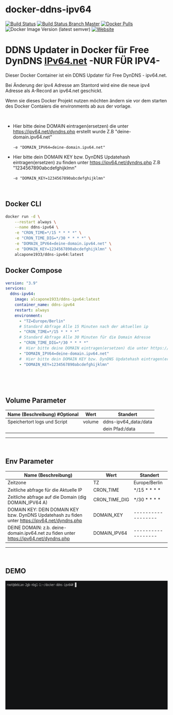 # docker-ddns-ipv64

[![Build Status](https://shields.cosanostra-cloud.de/drone/build/alcapone1933/docker-ddns-ipv64?logo=drone&server=https%3A%2F%2Fdrone.docker-for-life.de)](https://drone.docker-for-life.de/alcapone1933/docker-ddns-ipv64)
[![Build Status Branch Master](https://shields.cosanostra-cloud.de/drone/build/alcapone1933/docker-ddns-ipv64/master?logo=drone&label=build%20%5Bbranch%20master%5D&server=https%3A%2F%2Fdrone.docker-for-life.de)](https://drone.docker-for-life.de/alcapone1933/docker-ddns-ipv64/branches)
[![Docker Pulls](https://shields.cosanostra-cloud.de/docker/pulls/alcapone1933/ddns-ipv64?logo=docker&logoColor=blue)](https://hub.docker.com/r/alcapone1933/ddns-ipv64/tags)
![Docker Image Version (latest semver)](https://shields.cosanostra-cloud.de/docker/v/alcapone1933/ddns-ipv64?sort=semver&logo=docker&logoColor=blue&label=dockerhub%20version)
[![Website](https://shields.cosanostra-cloud.de/website?down_color=red&down_message=down&label=Status%20Webseite%20IPV64.NET&style=plastic&up_color=green&up_message=ready&url=https%3A%2F%2Fipv64.net%2F)](https://ipv64.net/)
&nbsp;

# DDNS Updater in Docker für Free DynDNS [IPv64.net](https://ipv64.net/) -NUR FÜR IPV4-

Dieser Docker Container ist ein DDNS Updater für Free DynDNS - ipv64.net.

Bei Änderung der ipv4 Adresse am Stantord wird eine die neue ipv4 Adresse als A-Record an ipv64.net geschickt.

Wenn sie dieses Docker Projekt nutzen möchten ändern sie vor dem starten des Docker Contaiers die environments ab aus der vorlage.

&nbsp;

  * Hier bitte deine DOMAIN eintragen(ersetzen) die unter https://ipv64.net/dyndns.php erstellt wurde Z.B "deine-domain.ipv64.net"

    `-e "DOMAIN_IPV64=deine-domain.ipv64.net"`

  * Hier bitte dein DOMAIN KEY bzw. DynDNS Updatehash eintragen(ersetzen) zu finden unter https://ipv64.net/dyndns.php Z.B "1234567890abcdefghijklmn"

    `-e "DOMAIN_KEY=1234567890abcdefghijklmn"`

&nbsp;

## Docker CLI

```bash
docker run -d \
    --restart always \
    --name ddns-ipv64 \
    -e "CRON_TIME=*/15 * * * *" \
    -e "CRON_TIME_DIG=*/30 * * * *" \
    -e "DOMAIN_IPV64=deine-domain.ipv64.net" \
    -e "DOMAIN_KEY=1234567890abcdefghijklmn" \
    alcapone1933/ddns-ipv64:latest

```

## Docker Compose

```yaml
version: "3.9"
services:
  ddns-ipv64:
    image: alcapone1933/ddns-ipv64:latest
    container_name: ddns-ipv64
    restart: always
    environment:
      - "TZ=Europe/Berlin"
      # Standard Abfrage Alle 15 Minuten nach der aktuellen ip
      - "CRON_TIME=*/15 * * * *"
      # Standard Abfrage Alle 30 Minuten für die Domain Adresse 
      - "CRON_TIME_DIG=*/30 * * * *"
      #  Hier bitte deine DOMAIN eintragen(ersetzen) die unter https://ipv64.net/dyndns.php erstellt wurde Z.B "deine-domain.ipv64.net"
      - "DOMAIN_IPV64=deine-domain.ipv64.net"
      #  Hier bitte dein DOMAIN KEY bzw. DynDNS Updatehash eintragen(ersetzen) zu finden unter https://ipv64.net/dyndns.php Z.B "1234567890abcdefghijklmn"
      - "DOMAIN_KEY=1234567890abcdefghijklmn"

```

&nbsp;

&nbsp;

## Volume Parameter

| Name (Beschreibung) #Optional | Wert    | Standert              |
| ----------------------------- | ------- | --------------------- |
| Speichertort logs und Script  | volume  | ddns-ipv64_data:/data |
|                               |         | dein Pfad:/data       |

* * *

&nbsp;

## Env Parameter

| Name (Beschreibung)                                                                             | Wert            | Standert           |
| ----------------------------------------------------------------------------------------------- | --------------- | ------------------ |
| Zeitzone                                                                                        | TZ              | Europe/Berlin      |
| Zeitliche abfrage für die Aktuelle IP                                                           | CRON_TIME       | */15 * * * *       |
| Zeitliche abfrage auf die Domain (dig DOMAIN_IPV64 A)                                           | CRON_TIME_DIG   | */30 * * * *       |
| DOMAIN KEY: DEIN DOMAIN KEY bzw. DynDNS Updatehash zu fiden unter https://ipv64.net/dyndns.php  | DOMAIN_KEY      | ------------------ |
| DEINE DOMAIN: z.b. deine-domain.ipv64.net zu fiden unter          https://ipv64.net/dyndns.php  | DOMAIN_IPV64    | ------------------ |

* * *

&nbsp;

## DEMO

<img src="demo/demo.gif" width="700" height="400">

